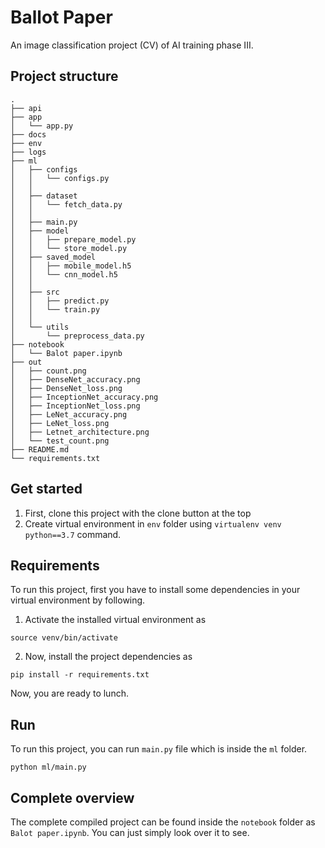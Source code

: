 # Ballot Paper
An image classification project (CV) of AI training phase III.

## Project structure
```
.
├── api
├── app
│   └── app.py
├── docs
├── env
├── logs
├── ml
│   ├── configs                 
│   │   └── configs.py
│   │   
│   ├── dataset
│   │   └── fetch_data.py
│   │        
│   ├── main.py
│   ├── model
│   │   ├── prepare_model.py
│   │   └── store_model.py
│   ├── saved_model
│   │   ├── mobile_model.h5
│   │   └── cnn_model.h5
│   │   
│   ├── src
│   │   ├── predict.py
│   │   └── train.py
│   │   
│   └── utils
│       └── preprocess_data.py
├── notebook
│   └── Balot paper.ipynb
├── out
│   ├── count.png
│   ├── DenseNet_accuracy.png
│   ├── DenseNet_loss.png
│   ├── InceptionNet_accuracy.png
│   ├── InceptionNet_loss.png
│   ├── LeNet_accuracy.png
│   ├── LeNet_loss.png
│   ├── Letnet_architecture.png
│   └── test_count.png
├── README.md
└── requirements.txt
```
## Get started
1. First, clone this project with the clone button at the top
2. Create virtual environment in `env` folder using `virtualenv venv python==3.7` command.

## Requirements 
To run this project, first you have to install some dependencies in your virtual environment by following.
1. Activate the installed virtual environment as
```
source venv/bin/activate
```
2. Now, install the project dependencies as
```
pip install -r requirements.txt
```
Now, you are ready to lunch.

## Run
To run this project, you can run `main.py` file which is inside the `ml` folder.
```
python ml/main.py
```
## Complete overview
The complete compiled project can be found inside the `notebook` folder as `Balot paper.ipynb`. You can just simply look over it to see.
